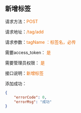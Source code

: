 ## 新增标签

<p>请求方法：<span style="color:#e96900">POST</p>
<p>请求地址：<span style="color:#e96900">/tag/add</span></p>
<p>请求参数：<span style="color:#e96900">tagName ：标签名，必传</span></p>
<p>需要access_token： <span style="color:#e96900">是</span></p>
<p>需要管理员权限： <span style="color:#e96900">是</span></p>
<p>接口说明：<span style="color:#e96900">新增标签</span></p>

添加成功：
```json
{  
	"errorCode": 0,  
	"errorMsg": "成功"
}
```
